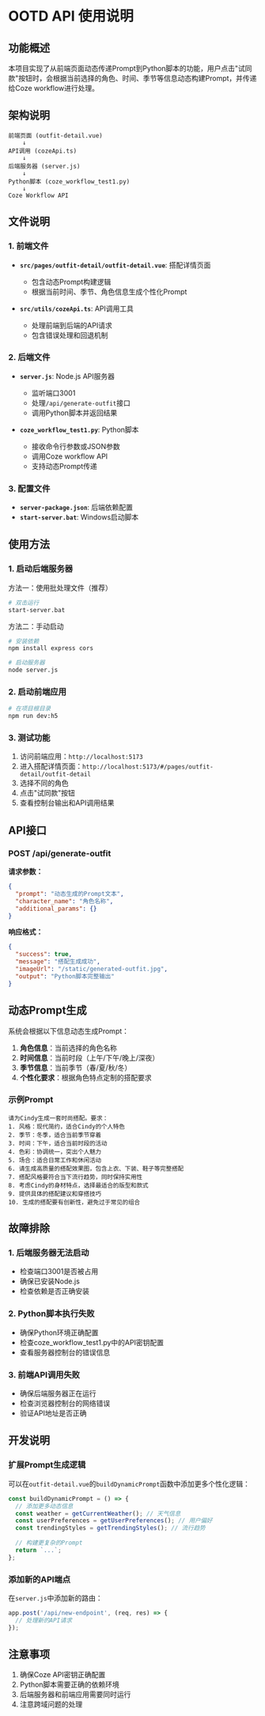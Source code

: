 # OOTD API 使用说明

## 功能概述

本项目实现了从前端页面动态传递Prompt到Python脚本的功能，用户点击"试同款"按钮时，会根据当前选择的角色、时间、季节等信息动态构建Prompt，并传递给Coze workflow进行处理。

## 架构说明

```
前端页面 (outfit-detail.vue) 
    ↓ 
API调用 (cozeApi.ts)
    ↓
后端服务器 (server.js)
    ↓
Python脚本 (coze_workflow_test1.py)
    ↓
Coze Workflow API
```

## 文件说明

### 1. 前端文件

- **`src/pages/outfit-detail/outfit-detail.vue`**: 搭配详情页面
  - 包含动态Prompt构建逻辑
  - 根据当前时间、季节、角色信息生成个性化Prompt

- **`src/utils/cozeApi.ts`**: API调用工具
  - 处理前端到后端的API请求
  - 包含错误处理和回退机制

### 2. 后端文件

- **`server.js`**: Node.js API服务器
  - 监听端口3001
  - 处理`/api/generate-outfit`接口
  - 调用Python脚本并返回结果

- **`coze_workflow_test1.py`**: Python脚本
  - 接收命令行参数或JSON参数
  - 调用Coze workflow API
  - 支持动态Prompt传递

### 3. 配置文件

- **`server-package.json`**: 后端依赖配置
- **`start-server.bat`**: Windows启动脚本

## 使用方法

### 1. 启动后端服务器

方法一：使用批处理文件（推荐）
```bash
# 双击运行
start-server.bat
```

方法二：手动启动
```bash
# 安装依赖
npm install express cors

# 启动服务器
node server.js
```

### 2. 启动前端应用

```bash
# 在项目根目录
npm run dev:h5
```

### 3. 测试功能

1. 访问前端应用：`http://localhost:5173`
2. 进入搭配详情页面：`http://localhost:5173/#/pages/outfit-detail/outfit-detail`
3. 选择不同的角色
4. 点击"试同款"按钮
5. 查看控制台输出和API调用结果

## API接口

### POST /api/generate-outfit

**请求参数：**
```json
{
  "prompt": "动态生成的Prompt文本",
  "character_name": "角色名称",
  "additional_params": {}
}
```

**响应格式：**
```json
{
  "success": true,
  "message": "搭配生成成功",
  "imageUrl": "/static/generated-outfit.jpg",
  "output": "Python脚本完整输出"
}
```

## 动态Prompt生成

系统会根据以下信息动态生成Prompt：

1. **角色信息**：当前选择的角色名称
2. **时间信息**：当前时段（上午/下午/晚上/深夜）
3. **季节信息**：当前季节（春/夏/秋/冬）
4. **个性化要求**：根据角色特点定制的搭配要求

### 示例Prompt

```
请为Cindy生成一套时尚搭配。要求：
1. 风格：现代简约，适合Cindy的个人特色
2. 季节：冬季，适合当前季节穿着
3. 时间：下午，适合当前时段的活动
4. 色彩：协调统一，突出个人魅力
5. 场合：适合日常工作和休闲活动
6. 请生成高质量的搭配效果图，包含上衣、下装、鞋子等完整搭配
7. 搭配风格要符合当下流行趋势，同时保持实用性
8. 考虑Cindy的身材特点，选择最适合的版型和款式
9. 提供具体的搭配建议和穿搭技巧
10. 生成的搭配要有创新性，避免过于常见的组合
```

## 故障排除

### 1. 后端服务器无法启动
- 检查端口3001是否被占用
- 确保已安装Node.js
- 检查依赖是否正确安装

### 2. Python脚本执行失败
- 确保Python环境正确配置
- 检查coze_workflow_test1.py中的API密钥配置
- 查看服务器控制台的错误信息

### 3. 前端API调用失败
- 确保后端服务器正在运行
- 检查浏览器控制台的网络错误
- 验证API地址是否正确

## 开发说明

### 扩展Prompt生成逻辑

可以在`outfit-detail.vue`的`buildDynamicPrompt`函数中添加更多个性化逻辑：

```javascript
const buildDynamicPrompt = () => {
  // 添加更多动态信息
  const weather = getCurrentWeather(); // 天气信息
  const userPreferences = getUserPreferences(); // 用户偏好
  const trendingStyles = getTrendingStyles(); // 流行趋势
  
  // 构建更复杂的Prompt
  return `...`;
};
```

### 添加新的API端点

在`server.js`中添加新的路由：

```javascript
app.post('/api/new-endpoint', (req, res) => {
  // 处理新的API请求
});
```

## 注意事项

1. 确保Coze API密钥正确配置
2. Python脚本需要正确的依赖环境
3. 后端服务器和前端应用需要同时运行
4. 注意跨域问题的处理